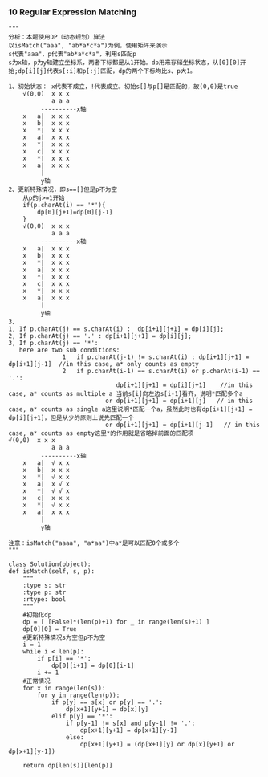 ### 10		Regular Expression Matching

	"""
	分析：本题使用DP（动态规划）算法
	以isMatch("aaa", "ab*a*c*a")为例，使用矩阵来演示
	s代表"aaa"，p代表"ab*a*c*a"，利用s匹配p
	s为x轴，p为y轴建立坐标系，两者下标都是从1开始。dp用来存储坐标状态，从[0][0]开始;dp[i][j]代表s[:i]和p[:j]匹配，dp的两个下标均比s、p大1。
	
	1、初始状态： x代表不成立，!代表成立。初始s[]与p[]是匹配的，故(0,0)是true
		√(0,0)	x x x
				a a a
			 ----------x轴
		x	a|	x x x
		x	b|  x x x
		x	*|  x x x
		x	a|  x x x
		x	*|  x x x
		x	c|  x x x
		x	*|  x x x
		x	a|  x x x
			 |
			 y轴		
	2、更新特殊情况，即s==[]但是p不为空
		从p的j>=1开始
		if(p.charAt(i) == '*'){
			dp[0][j+1]=dp[0][j-1]
		}
		√(0,0)	x x x
				a a a
			 ----------x轴
		x	a|	x x x
		x	b|  x x x
		x	*|  x x x
		x	a|  x x x
		x	*|  x x x
		x	c|  x x x
		x	*|  x x x
		x	a|  x x x
			 |
			 y轴		
	3、
	1, If p.charAt(j) == s.charAt(i) :  dp[i+1][j+1] = dp[i][j];
	2, If p.charAt(j) == '.' : dp[i+1][j+1] = dp[i][j];
	3, If p.charAt(j) == '*': 
	   here are two sub conditions:
	               1   if p.charAt(j-1) != s.charAt(i) : dp[i+1][j+1] = dp[i+1][j-1]  //in this case, a* only counts as empty
	               2   if p.charAt(i-1) == s.charAt(i) or p.charAt(i-1) == '.':
	                              dp[i+1][j+1] = dp[i][j+1]    //in this case, a* counts as multiple a 当前s[i]向左边s[i-1]看齐，说明*匹配多个a
	                           or dp[i+1][j+1] = dp[i+1][j]   // in this case, a* counts as single a这里说明*匹配一个a，虽然此时也有dp[i+1][j+1] = dp[i][j+1]，但是从少的原则上说先匹配一个
	                           or dp[i+1][j+1] = dp[i+1][j-1]   // in this case, a* counts as empty这里*的作用就是省略掉前面的匹配项
	√(0,0)	x x x
				a a a
			 ----------x轴
		x	a|	√ x x
		x	b|  x x x
		x	*|  √ x x
		x	a|  x √ x
		x	*|  √ √ x
		x	c|  x x x
		x	*|  √ x x
		x	a|  x x x
			 |
			 y轴	
	
	注意：isMatch("aaaa", "a*aa")中a*是可以匹配0个或多个
	"""

	class Solution(object):
    def isMatch(self, s, p):
        """
        :type s: str
        :type p: str
        :rtype: bool
        """
		#初始化dp
        dp = [ [False]*(len(p)+1) for _ in range(len(s)+1) ]
        dp[0][0] = True
		#更新特殊情况s为空但p不为空
        i = 1
        while i < len(p):
        	if p[i] == '*':
        		dp[0][i+1] = dp[0][i-1]
        	i += 1
		#正常情况
        for x in range(len(s)):
        	for y in range(len(p)):
        		if p[y] == s[x] or p[y] == '.':
        			dp[x+1][y+1] = dp[x][y]
        		elif p[y] == '*':
        			if p[y-1] != s[x] and p[y-1] != '.':
        				dp[x+1][y+1] = dp[x+1][y-1]
        			else:
        				dp[x+1][y+1] = (dp[x+1][y] or dp[x][y+1] or dp[x+1][y-1])

        return dp[len(s)][len(p)]